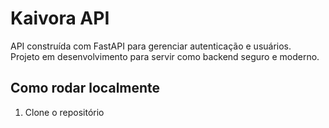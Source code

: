# Kaivora API

API construída com FastAPI para gerenciar autenticação e usuários.  
Projeto em desenvolvimento para servir como backend seguro e moderno.

## Como rodar localmente

1. Clone o repositório  
